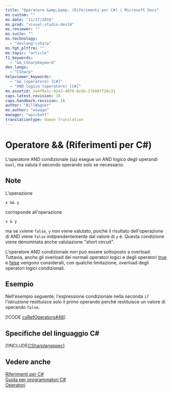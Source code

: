 ```yaml
---
title: "Operatore &amp;&amp; (Riferimenti per C#) | Microsoft Docs"
ms.custom: ""
ms.date: "11/17/2016"
ms.prod: "visual-studio-dev14"
ms.reviewer: ""
ms.suite: ""
ms.technology: 
  - "devlang-csharp"
ms.tgt_pltfrm: ""
ms.topic: "article"
f1_keywords: 
  - "&&_CSharpKeyword"
dev_langs: 
  - "CSharp"
helpviewer_keywords: 
  - "&& (operatore) [C#]"
  - "AND logico (operatore) [C#]"
ms.assetid: 2e4f0a1c-92a3-40f8-8e3b-17b607f20c31
caps.latest.revision: 18
caps.handback.revision: 18
author: "BillWagner"
ms.author: "wiwagn"
manager: "wpickett"
translationtype: Human Translation
---
```

# Operatore &amp;&amp; (Riferimenti per C#)
L'operatore AND condizionale \(`&&`\) esegue un AND logico degli operandi `bool`, ma valuta il secondo operando solo se necessario.  
  
## Note  
 L'operazione  
  
```  
x && y  
```  
  
 corrisponde all'operazione  
  
```  
x & y  
```  
  
 ma se `x`viene  `false`,  `y` non viene valutato, poiché il risultato dell'operazione di AND viene  `false` indipendentemente dal valore di  `y` è.  Questa condizione viene denominata anche valutazione "short circuit".  
  
 L'operatore AND condizionale non può essere sottoposto a overload. Tuttavia, anche gli overload dei normali operatori logici e degli operatori [true](../../../csharp/language-reference/keywords/true.md) e [false](../../../csharp/language-reference/keywords/false.md) vengono considerati, con qualche limitazione, overload degli operatori logici condizionali.  
  
## Esempio  
 Nell'esempio seguente, l'espressione condizionale nella seconda `if` l'istruzione restituisce solo il primo operando perché restituisce un valore di operando  `false`.  
  
 [!CODE [csRefOperators#48](../CodeSnippet/VS_Snippets_VBCSharp/csrefOperators#48)]  
  
## Specifiche del linguaggio C\#  
 [!INCLUDE[CSharplangspec](../../../csharp/language-reference/keywords/includes/csharplangspec_md.md)]  
  
## Vedere anche  
 [Riferimenti per C\#](../../../csharp/language-reference/index.md)   
 [Guida per programmatori C\#](../../../csharp/programming-guide/index.md)   
 [Operatori](../../../csharp/language-reference/operators/index.md)